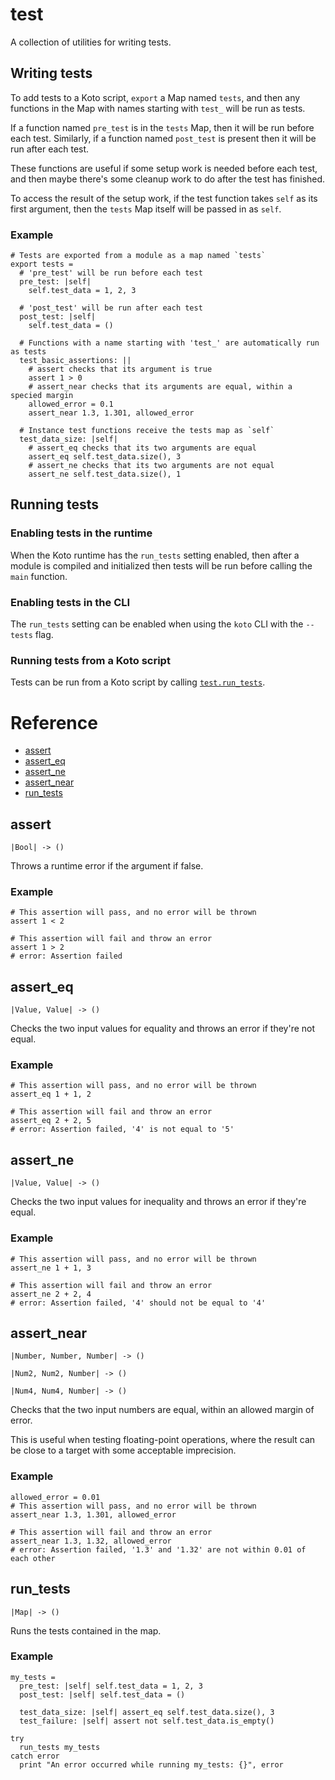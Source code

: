 # test

A collection of utilities for writing tests.

## Writing tests

To add tests to a Koto script, `export` a Map named `tests`, and then any
functions in the Map with names starting with `test_` will be run as tests.

If a function named `pre_test` is in the `tests` Map, then it will be run before
each test. Similarly, if a function named `post_test` is present then it will be
run after each test.

These functions are useful if some setup work is needed before each test, and
then maybe there's some cleanup work to do after the test has finished.

To access the result of the setup work, if the test function takes `self` as its
first argument, then the `tests` Map itself will be passed in as `self`.

### Example

```koto
# Tests are exported from a module as a map named `tests`
export tests =
  # 'pre_test' will be run before each test
  pre_test: |self|
    self.test_data = 1, 2, 3

  # 'post_test' will be run after each test
  post_test: |self|
    self.test_data = ()

  # Functions with a name starting with 'test_' are automatically run as tests
  test_basic_assertions: ||
    # assert checks that its argument is true
    assert 1 > 0
    # assert_near checks that its arguments are equal, within a specied margin
    allowed_error = 0.1
    assert_near 1.3, 1.301, allowed_error

  # Instance test functions receive the tests map as `self`
  test_data_size: |self|
    # assert_eq checks that its two arguments are equal
    assert_eq self.test_data.size(), 3
    # assert_ne checks that its two arguments are not equal
    assert_ne self.test_data.size(), 1
```

## Running tests

### Enabling tests in the runtime

When the Koto runtime has the `run_tests` setting enabled, then after a module
is compiled and initialized then tests will be run before calling the `main`
function.

### Enabling tests in the CLI

The `run_tests` setting can be enabled when using the `koto` CLI with
the `--tests` flag.

### Running tests from a Koto script

Tests can be run from a Koto script by calling [`test.run_tests`](#run_tests).


# Reference

- [assert](#assert)
- [assert_eq](#assert_eq)
- [assert_ne](#assert_ne)
- [assert_near](#assert_near)
- [run_tests](#run_tests)

## assert

`|Bool| -> ()`

Throws a runtime error if the argument if false.

### Example

```koto
# This assertion will pass, and no error will be thrown
assert 1 < 2

# This assertion will fail and throw an error
assert 1 > 2
# error: Assertion failed
```

## assert_eq

`|Value, Value| -> ()`

Checks the two input values for equality and throws an error if they're not
equal.

### Example

```koto
# This assertion will pass, and no error will be thrown
assert_eq 1 + 1, 2

# This assertion will fail and throw an error
assert_eq 2 + 2, 5
# error: Assertion failed, '4' is not equal to '5'
```

## assert_ne

`|Value, Value| -> ()`

Checks the two input values for inequality and throws an error if they're equal.

### Example

```koto
# This assertion will pass, and no error will be thrown
assert_ne 1 + 1, 3

# This assertion will fail and throw an error
assert_ne 2 + 2, 4
# error: Assertion failed, '4' should not be equal to '4'
```

## assert_near

`|Number, Number, Number| -> ()`

`|Num2, Num2, Number| -> ()`

`|Num4, Num4, Number| -> ()`

Checks that the two input numbers are equal, within an allowed margin of error.

This is useful when testing floating-point operations, where the result can be
close to a target with some acceptable imprecision.

### Example

```koto
allowed_error = 0.01
# This assertion will pass, and no error will be thrown
assert_near 1.3, 1.301, allowed_error

# This assertion will fail and throw an error
assert_near 1.3, 1.32, allowed_error
# error: Assertion failed, '1.3' and '1.32' are not within 0.01 of each other
```

## run_tests

`|Map| -> ()`

Runs the tests contained in the map.

### Example

```koto
my_tests =
  pre_test: |self| self.test_data = 1, 2, 3
  post_test: |self| self.test_data = ()

  test_data_size: |self| assert_eq self.test_data.size(), 3
  test_failure: |self| assert not self.test_data.is_empty()

try
  run_tests my_tests
catch error
  print "An error occurred while running my_tests: {}", error
```
